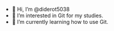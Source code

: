 - 👋 Hi, I’m @diderot5038
- 👀 I’m interested in Git for my studies.
- 🌱 I’m currently learning how to use Git.

<!---
diderot5038/diderot5038 is a ✨ special ✨ repository because its `README.md` (this file) appears on your GitHub profile.
You can click the Preview link to take a look at your changes.
--->
